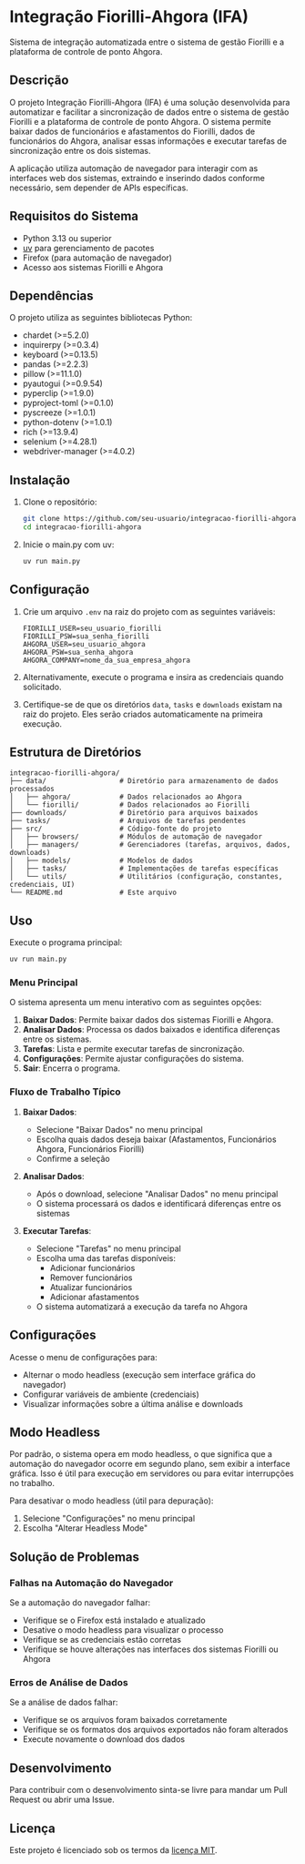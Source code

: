# Integração Fiorilli-Ahgora (IFA)

Sistema de integração automatizada entre o sistema de gestão Fiorilli e a plataforma de controle de ponto Ahgora.

## Descrição

O projeto Integração Fiorilli-Ahgora (IFA) é uma solução desenvolvida para automatizar e facilitar a sincronização de dados entre o sistema de gestão Fiorilli e a plataforma de controle de ponto Ahgora. O sistema permite baixar dados de funcionários e afastamentos do Fiorilli, dados de funcionários do Ahgora, analisar essas informações e executar tarefas de sincronização entre os dois sistemas.

A aplicação utiliza automação de navegador para interagir com as interfaces web dos sistemas, extraindo e inserindo dados conforme necessário, sem depender de APIs específicas.

## Requisitos do Sistema

- Python 3.13 ou superior
- [uv](https://docs.astral.sh/uv/) para gerenciamento de pacotes
- Firefox (para automação de navegador)
- Acesso aos sistemas Fiorilli e Ahgora

## Dependências

O projeto utiliza as seguintes bibliotecas Python:
- chardet (>=5.2.0)
- inquirerpy (>=0.3.4)
- keyboard (>=0.13.5)
- pandas (>=2.2.3)
- pillow (>=11.1.0)
- pyautogui (>=0.9.54)
- pyperclip (>=1.9.0)
- pyproject-toml (>=0.1.0)
- pyscreeze (>=1.0.1)
- python-dotenv (>=1.0.1)
- rich (>=13.9.4)
- selenium (>=4.28.1)
- webdriver-manager (>=4.0.2)

## Instalação

1. Clone o repositório:
   ```bash
   git clone https://github.com/seu-usuario/integracao-fiorilli-ahgora.git
   cd integracao-fiorilli-ahgora
   ```

2. Inicie o main.py com uv:
   ```bash
   uv run main.py
   ```


## Configuração

1. Crie um arquivo `.env` na raiz do projeto com as seguintes variáveis:
   ```
   FIORILLI_USER=seu_usuario_fiorilli
   FIORILLI_PSW=sua_senha_fiorilli
   AHGORA_USER=seu_usuario_ahgora
   AHGORA_PSW=sua_senha_ahgora
   AHGORA_COMPANY=nome_da_sua_empresa_ahgora
   ```

2. Alternativamente, execute o programa e insira as credenciais quando solicitado.

3. Certifique-se de que os diretórios `data`, `tasks` e `downloads` existam na raiz do projeto. Eles serão criados automaticamente na primeira execução.

## Estrutura de Diretórios

```
integracao-fiorilli-ahgora/
├── data/                  # Diretório para armazenamento de dados processados
│   ├── ahgora/            # Dados relacionados ao Ahgora
│   └── fiorilli/          # Dados relacionados ao Fiorilli
├── downloads/             # Diretório para arquivos baixados
├── tasks/                 # Arquivos de tarefas pendentes
├── src/                   # Código-fonte do projeto
│   ├── browsers/          # Módulos de automação de navegador
│   ├── managers/          # Gerenciadores (tarefas, arquivos, dados, downloads)
│   ├── models/            # Modelos de dados
│   ├── tasks/             # Implementações de tarefas específicas
│   └── utils/             # Utilitários (configuração, constantes, credenciais, UI)
└── README.md              # Este arquivo
```

## Uso

Execute o programa principal:

```bash
uv run main.py
```

### Menu Principal

O sistema apresenta um menu interativo com as seguintes opções:

1. **Baixar Dados**: Permite baixar dados dos sistemas Fiorilli e Ahgora.
2. **Analisar Dados**: Processa os dados baixados e identifica diferenças entre os sistemas.
3. **Tarefas**: Lista e permite executar tarefas de sincronização.
4. **Configurações**: Permite ajustar configurações do sistema.
5. **Sair**: Encerra o programa.

### Fluxo de Trabalho Típico

1. **Baixar Dados**:
   - Selecione "Baixar Dados" no menu principal
   - Escolha quais dados deseja baixar (Afastamentos, Funcionários Ahgora, Funcionários Fiorilli)
   - Confirme a seleção

2. **Analisar Dados**:
   - Após o download, selecione "Analisar Dados" no menu principal
   - O sistema processará os dados e identificará diferenças entre os sistemas

3. **Executar Tarefas**:
   - Selecione "Tarefas" no menu principal
   - Escolha uma das tarefas disponíveis:
     - Adicionar funcionários
     - Remover funcionários
     - Atualizar funcionários
     - Adicionar afastamentos
   - O sistema automatizará a execução da tarefa no Ahgora

## Configurações

Acesse o menu de configurações para:

- Alternar o modo headless (execução sem interface gráfica do navegador)
- Configurar variáveis de ambiente (credenciais)
- Visualizar informações sobre a última análise e downloads

## Modo Headless

Por padrão, o sistema opera em modo headless, o que significa que a automação do navegador ocorre em segundo plano, sem exibir a interface gráfica. Isso é útil para execução em servidores ou para evitar interrupções no trabalho.

Para desativar o modo headless (útil para depuração):
1. Selecione "Configurações" no menu principal
2. Escolha "Alterar Headless Mode"

## Solução de Problemas

### Falhas na Automação do Navegador

Se a automação do navegador falhar:
- Verifique se o Firefox está instalado e atualizado
- Desative o modo headless para visualizar o processo
- Verifique se as credenciais estão corretas
- Verifique se houve alterações nas interfaces dos sistemas Fiorilli ou Ahgora

### Erros de Análise de Dados

Se a análise de dados falhar:
- Verifique se os arquivos foram baixados corretamente
- Verifique se os formatos dos arquivos exportados não foram alterados
- Execute novamente o download dos dados

## Desenvolvimento

Para contribuir com o desenvolvimento sinta-se livre para mandar um Pull Request ou abrir uma Issue.

## Licença

Este projeto é licenciado sob os termos da [licença MIT](LICENSE).
